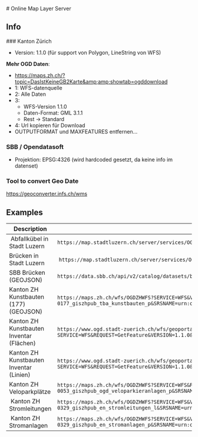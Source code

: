 # Online Map Layer Server

## Info

### Kanton Zürich

* Version: 1.1.0 (für support von Polygon, LineString von WFS)

**Mehr OGD Daten**:

* https://maps.zh.ch/?topic=DasIstKeineGB2Karte&amp;amp;showtab=ogddownload
* 1: WFS-datenquelle
* 2: Alle Daten
* 3:
    * WFS-Version 1.1.0
    * Daten-Format: GML 3.1.1
    * Rest -> Standard
* 4: Url kopieren für Download
* OUTPUTFORMAT und MAXFEATURES entfernen...

### SBB / Opendatasoft

* Projektion: EPSG:4326 (wird hardcoded gesetzt, da keine info im datenset)

### Tool to convert Geo Date

https://geoconverter.infs.ch/wms

## Examples

| Description | URL |
| --- | --- |
| Abfallkübel in Stadt Luzern | `https://map.stadtluzern.ch/server/services/OGD/abfallkuebel/MapServer/WFSServer?request=GetCapabilities&service=WFS` |
| Brücken in Stadt Luzern | `https://map.stadtluzern.ch/server/services/OGD/brücke/MapServer/WFSServer?request=GetCapabilities&service=WFS` |
| SBB Brücken (GEOJSON) | `https://data.sbb.ch/api/v2/catalog/datasets/brucken/exports/geojson` |
| Kanton ZH Kunstbauten (177) (GEOJSON) | `https://maps.zh.ch/wfs/OGDZHWFS?SERVICE=WFS&VERSION=2.0.0&REQUEST=GetFeature&TYPENAME=ms%3Aogd-0177_giszhpub_tba_kunstbauten_p&SRSNAME=urn:ogc:def:crs:EPSG::2056&OUTPUTFORMAT=application%2Fjson%3B%20subtype%3Dgeojson` |
| Kanton ZH Kunstbauten Inventar (Flächen) | `https://www.ogd.stadt-zuerich.ch/wfs/geoportal/Kunstbauteninventar?SERVICE=WFS&REQUEST=GetFeature&VERSION=1.1.0&typeName=view_kuba_flaechen` |
| Kanton ZH Kunstbauten Inventar (Linien) | `https://www.ogd.stadt-zuerich.ch/wfs/geoportal/Kunstbauteninventar?SERVICE=WFS&REQUEST=GetFeature&VERSION=1.1.0&typeName=view_kuba_linien` |
| Kanton ZH Veloparkplätze | `https://maps.zh.ch/wfs/OGDZHWFS?SERVICE=WFS&REQUEST=GetFeature&TYPENAME=ms%3Aogd-0053_giszhpub_ogd_veloparkieranlagen_p&SRSNAME=urn:ogc:def:crs:EPSG::2056&VERSION=1.1.0` |
| Kanton ZH Stromleitungen | `https://maps.zh.ch/wfs/OGDZHWFS?SERVICE=WFS&VERSION=1.1.0&REQUEST=GetFeature&TYPENAME=ms%3Aogd-0329_giszhpub_en_stromleitungen_l&SRSNAME=urn:ogc:def:crs:EPSG::2056` |
| Kanton ZH Stromanlagen | `https://maps.zh.ch/wfs/OGDZHWFS?SERVICE=WFS&VERSION=1.1.0&REQUEST=GetFeature&TYPENAME=ogd-0329_giszhpub_en_stromanlagen_p&SRSNAME=urn:ogc:def:crs:EPSG::2056` |